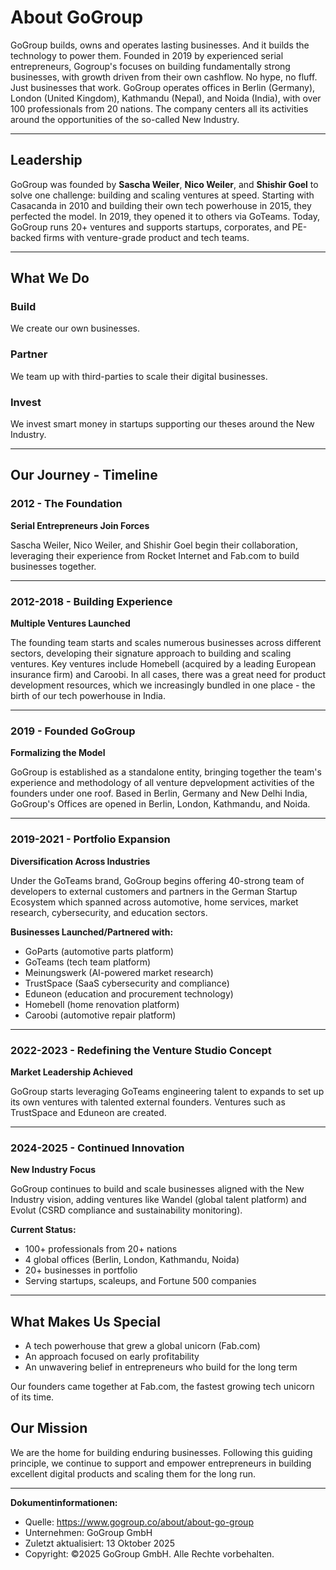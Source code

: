 # About GoGroup

GoGroup builds, owns and operates lasting businesses. And it builds the technology to power them.  Founded in 2019 by experienced serial entrepreneurs, Gogroup's focuses on building fundamentally strong businesses, with growth driven from their own cashflow. No hype, no fluff. Just businesses that work. GoGroup operates offices in Berlin (Germany), London (United Kingdom), Kathmandu (Nepal), and Noida (India), with over 100 professionals from 20 nations. The company centers all its activities around the opportunities of the so-called New Industry.

---

## Leadership

GoGroup was founded by **Sascha Weiler**, **Nico Weiler**, and **Shishir Goel** to solve one challenge: building and scaling ventures at speed. Starting with Casacanda in 2010 and building their own tech powerhouse in 2015, they perfected the model. In 2019, they opened it to others via GoTeams. Today, GoGroup runs 20+ ventures and supports startups, corporates, and PE-backed firms with venture-grade product and tech teams.

---

## What We Do

### Build
We create our own businesses.

### Partner
We team up with third-parties to scale their digital businesses.

### Invest
We invest smart money in startups supporting our theses around the New Industry.

---

## Our Journey - Timeline

### 2012 - The Foundation

**Serial Entrepreneurs Join Forces**

Sascha Weiler, Nico Weiler, and Shishir Goel begin their collaboration, leveraging their experience from Rocket Internet and Fab.com to build businesses together.

---

### 2012-2018 - Building Experience

**Multiple Ventures Launched**

The founding team starts and scales numerous businesses across different sectors, developing their signature approach to building and scaling ventures. Key ventures include Homebell (acquired by a leading European insurance firm) and Caroobi. In all cases, there was a great need for product development resources, which we increasingly bundled in one place - the birth of our tech powerhouse in India.

---

### 2019 - Founded GoGroup

**Formalizing the Model**

GoGroup is established as a standalone entity, bringing together the team's experience and methodology of all venture depvelopment activities of the founders under one roof. Based in Berlin, Germany and New Delhi India, GoGroup's Offices are opened in Berlin, London, Kathmandu, and Noida.

---

### 2019-2021 - Portfolio Expansion

**Diversification Across Industries**

Under the GoTeams brand, GoGroup begins offering 40-strong team of developers to external customers and partners in the German Startup Ecosystem which spanned across automotive, home services, market research, cybersecurity, and education sectors.

**Businesses Launched/Partnered with:**
- GoParts (automotive parts platform)
- GoTeams (tech team platform)
- Meinungswerk (AI-powered market research)
- TrustSpace (SaaS cybersecurity and compliance)
- Eduneon (education and procurement technology)
- Homebell (home renovation platform)
- Caroobi (automotive repair platform)

---

### 2022-2023 - Redefining the Venture Studio Concept

**Market Leadership Achieved**

GoGroup starts leveraging GoTeams engineering talent to expands to set up its own ventures with talented external founders. Ventures such as TrustSpace and Eduneon are created.

---

### 2024-2025 - Continued Innovation

**New Industry Focus**

GoGroup continues to build and scale businesses aligned with the New Industry vision, adding ventures like Wandel (global talent platform) and Evolut (CSRD compliance and sustainability monitoring).

**Current Status:**
- 100+ professionals from 20+ nations
- 4 global offices (Berlin, London, Kathmandu, Noida)
- 20+ businesses in portfolio
- Serving startups, scaleups, and Fortune 500 companies

---

## What Makes Us Special
- A tech powerhouse that grew a global unicorn (Fab.com)
- An approach focused on early profitability
- An unwavering belief in entrepreneurs who build for the long term

Our founders came together at Fab.com, the fastest growing tech unicorn of its time.

## Our Mission
We are the home for building enduring businesses. Following this guiding principle, we continue to support and empower entrepreneurs in building excellent digital products and scaling them for the long run.

---

**Dokumentinformationen:**
- Quelle: https://www.gogroup.co/about/about-go-group
- Unternehmen: GoGroup GmbH
- Zuletzt aktualisiert: 13 Oktober 2025
- Copyright: ©2025 GoGroup GmbH. Alle Rechte vorbehalten.
